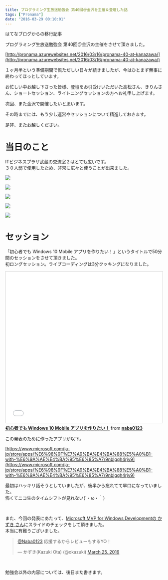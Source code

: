 ```yaml
---
title: プログラミング生放送勉強会 第40回＠金沢を主催＆登壇した話
tags: ["Pronama"]
date: "2016-03-29 00:10:01"
---
```


<div class="alert info">
はてなブログからの移行記事
</div>

プログラミング生放送勉強会 第40回＠金沢の主催をさせて頂きました。

[http://pronama.azurewebsites.net/2016/03/16/pronama-40-at-kanazawa/](http://pronama.azurewebsites.net/2016/03/16/pronama-40-at-kanazawa/)

１ヶ月半という準備期間で慌ただしい日々が続きましたが、今はひとまず無事に終わってほっとしています。

お忙しい中お越し下さった皆様、登壇をお引受けいただいた高松さん、きりんさん、ショートセッション、ライトニングセッションの方へお礼申し上げます。

次回、また金沢で開催したいと思います。

その時までには、もう少し運営やセッションについて精進しておきます。

是非、またお越しください。

# 当日のこと

ITビジネスプラザ武蔵の交流室２はとても広いです。  
３０人弱で使用したため、非常に広々と使うことが出来ました。

![](20160328235552.jpg)

![](20160328235606.jpg)

![](20160328235613.jpg)

![](20160328235625.jpg)

![](20160328235715.jpg)

# セッション

「初心者でも Windows 10 Mobile アプリを作りたい！」というタイトルで50分間のセッションをさせて頂きました。  
初ロングセッション。ライブコーディングは3分クッキングになりました。

<iframe src="//www.slideshare.net/slideshow/embed_code/key/NTAeLJS8mp9UHl" width="595" height="485" frameborder="0" marginwidth="0" marginheight="0" scrolling="no" style="border:1px solid #CCC; border-width:1px; margin-bottom:5px; max-width: 100%;" allowfullscreen> </iframe> <div style="margin-bottom:5px"> <strong> <a href="//www.slideshare.net/naba0123/windows-10-mobile-60052999" title="初心者でも Windows 10 Mobile アプリを作りたい！" target="_blank">初心者でも Windows 10 Mobile アプリを作りたい！</a> </strong> from <strong><a href="https://www.slideshare.net/naba0123" target="_blank">naba0123</a></strong> </div>

この発表のために作ったアプリが以下。

[https://www.microsoft.com/ja-jp/store/apps/%E6%98%9F%E7%A9%BA%E4%BA%88%E5%A0%B1-with-%E6%9A%AE%E4%BA%95%E6%85%A7/9nblggh4rjv9](https://www.microsoft.com/ja-jp/store/apps/%E6%98%9F%E7%A9%BA%E4%BA%88%E5%A0%B1-with-%E6%9A%AE%E4%BA%95%E6%85%A7/9nblggh4rjv9)

最初はハッキリ話そうとしていましたが、後半から忘れてて早口になっていました。  
怖くてニコ生のタイムシフトが見れない(´・ω・｀)

<br>

また、今回の発表にあたって、[Microsoft MVP for Windows Developmentの かずき さん](https://twitter.com/okazuki)にスライドのチェックをして頂きました。  
本当に有難うございました。

<blockquote class="twitter-tweet"><p lang="ja" dir="ltr"><a href="https://twitter.com/Naba0123?ref_src=twsrc%5Etfw">@Naba0123</a> 応援するからレビューもするYO！</p>&mdash; かずき(Kazuki Ota) (@okazuki) <a href="https://twitter.com/okazuki/status/713337724170674177?ref_src=twsrc%5Etfw">March 25, 2016</a></blockquote> <script async src="https://platform.twitter.com/widgets.js" charset="utf-8"></script>

<br>

勉強会以外の内容については、後日また書きます。

<br>
